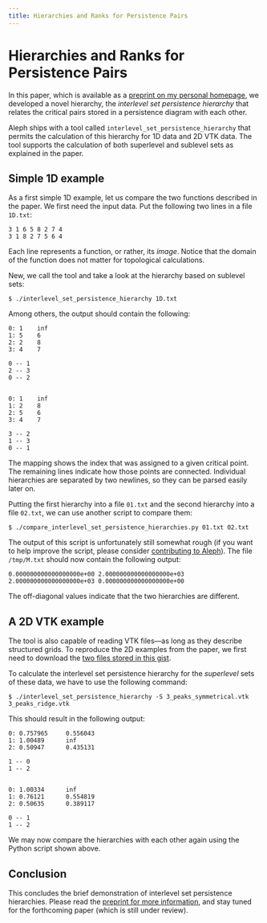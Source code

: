 ```yaml
---
title: Hierarchies and Ranks for Persistence Pairs
---
```


# Hierarchies and Ranks for Persistence Pairs

In this paper, which is available as a [preprint on my personal
homepage](http://bastian.rieck.ru/research/TopoInVis2017_Hierarchies.pdf),
we developed a novel hierarchy, the *interlevel set persistence
hierarchy* that relates the critical pairs stored in a persistence
diagram with each other.

Aleph ships with a tool called `interlevel_set_persistence_hierarchy`
that permits the calculation of this hierarchy for 1D data and 2D VTK
data. The tool supports the calculation of both superlevel and sublevel
sets as explained in the paper.

## Simple 1D example

As a first simple 1D example, let us compare the two functions described
in the paper. We first need the input data. Put the following two lines
in a file `1D.txt`:

    3 1 6 5 8 2 7 4
    3 1 8 2 7 5 6 4

Each line represents a function, or rather, its *image*. Notice that the
domain of the function does not matter for topological calculations.

New, we call the tool and take a look at the hierarchy based on sublevel
sets:


    $ ./interlevel_set_persistence_hierarchy 1D.txt

Among others, the output should contain the following:

    0: 1    inf
    1: 5    6
    2: 2    8
    3: 4    7

    0 -- 1
    2 -- 3
    0 -- 2


    0: 1    inf
    1: 2    8
    2: 5    6
    3: 4    7

    3 -- 2
    1 -- 3
    0 -- 1

The mapping shows the index that was assigned to a given critical point.
The remaining lines indicate how those points are connected. Individual
hierarchies are separated by two newlines, so they can be parsed easily
later on.

Putting the first hierarchy into a file `01.txt` and the second
hierarchy into a file `02.txt`, we can use another script to compare
them:

    $ ./compare_interlevel_set_persistence_hierarchies.py 01.txt 02.txt

The output of this script is unfortunately still somewhat rough&nbsp;(if
you want to help improve the script, please consider [contributing to
Aleph](https://github.com/Submanifold/Aleph/blob/master/CONTRIBUTING.md)).
The file `/tmp/M.txt` should now contain the following output:

    0.000000000000000000e+00 2.000000000000000000e+03
    2.000000000000000000e+03 0.000000000000000000e+00

The off-diagonal values indicate that the two hierarchies are different.

## A 2D VTK example

The tool is also capable of reading VTK files&mdash;as long as they
describe structured grids. To reproduce the 2D examples from the paper,
we first need to download the [two files stored in this gist](https://gist.github.com/Submanifold/4e247750c342101223cd123bae69dfe7).

To calculate the interlevel set persistence hierarchy for the
*superlevel* sets of these data, we have to use the following command:

    $ ./interlevel_set_persistence_hierarchy -S 3_peaks_symmetrical.vtk 3_peaks_ridge.vtk

This should result in the following output:

    0: 0.757965     0.556043
    1: 1.00489      inf
    2: 0.50947      0.435131

    1 -- 0
    1 -- 2


    0: 1.00334      inf
    1: 0.76121      0.554819
    2: 0.50635      0.389117

    0 -- 1
    1 -- 2

We may now compare the hierarchies with each other again using the
Python script shown above.

## Conclusion

This concludes the brief demonstration of interlevel set persistence
hierarchies. Please read the [preprint for more
information](http://bastian.rieck.ru/research/TopoInVis2017_Hierarchies.pdf),
and stay tuned for the forthcoming paper&nbsp;(which is still under
review).
